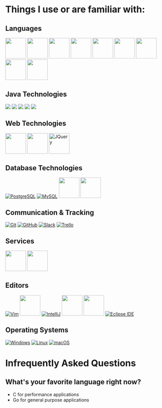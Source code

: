 # Things I use or are familiar with:

## Languages

<a href="https://golang.org/"><img src="https://user-images.githubusercontent.com/3468354/197044074-a2e38279-a988-4e46-8168-648dbd6bf5ef.png" style="height:64px"/></a>
<a href="https://en.cppreference.com/w/c"><img src="https://user-images.githubusercontent.com/3468354/197044343-97e26387-5ae0-485c-bc42-fb1afa0a3db8.png" style="height:64px"/></a>
<a href="https://www.java.com/en/"><img src="https://user-images.githubusercontent.com/3468354/197044466-96c31b09-9b52-4dea-99bd-70369a902175.png" style="height:64px"/></a>
<a href="https://docs.microsoft.com/en-us/dotnet/csharp/"><img src="https://user-images.githubusercontent.com/3468354/159173216-ab461c48-9708-41c5-800c-5be25668e500.png" style="height:64px"/></a>
<a href="https://www.w3schools.com/html/"><img src="https://user-images.githubusercontent.com/3468354/197044699-82a4ac8d-49a6-4f61-8cdb-40458fd516ca.png" style="height:64px"/></a>
<a href="https://www.w3schools.com/css/default.asp"><img src="https://user-images.githubusercontent.com/3468354/197044826-d8150ee8-3d22-459f-a047-a26607380197.png" style="height:64px"/></a>
<a href="https://en.wikipedia.org/wiki/JavaScript"><img src="https://user-images.githubusercontent.com/3468354/197045106-21a2a461-7691-4ab5-8ff2-f2f765627c31.png" style="height:64px"/></a>
<a href="https://www.typescriptlang.org/"><img src="https://user-images.githubusercontent.com/3468354/149840900-7199b7ae-a189-43c5-adcd-031bb57a7df3.png" style="height:64px"/></a>
<a href="https://www.assemblyscript.org/"><img src="https://user-images.githubusercontent.com/3468354/149842543-ed85d328-16da-4747-9b0c-6eaad26cf064.png" style="height:64px"/></a>


## Java Technologies
<a href="http://tomcat.apache.org/"><img src="https://user-images.githubusercontent.com/3468354/144680890-71cae22c-4aa7-4186-b743-6ae27ad7fd04.png"/></a>
<a href="https://spring.io/projects/spring-framework"><img src="https://user-images.githubusercontent.com/3468354/144680846-f1118eac-c19c-478e-87b8-c2368a807385.png"/></a>
<a href="https://gradle.com/"><img src="https://user-images.githubusercontent.com/3468354/144680789-078bdcc8-2e6b-4fa4-9c43-8018c3aa7f72.png"/></a>
<a href="https://maven.apache.org/"><img src="https://user-images.githubusercontent.com/3468354/144680577-94bf66cf-feb5-45e6-9aae-bb1eefadde5d.png"/></a>
<a href="http://hibernate.org/"><img src="https://user-images.githubusercontent.com/3468354/144680724-5b226f05-1ec3-4c47-98ff-2bfb24fc8950.png"/></a>

## Web Technologies
<a href="https://angular.io/"><img src="https://user-images.githubusercontent.com/3468354/149840767-fec692c9-31a8-4b64-912d-f993d58f469e.png" style="height:64px"/></a>
<a href="https://getbootstrap.com/"><img src="https://user-images.githubusercontent.com/3468354/143285136-3b7219d6-9b18-40fa-83be-f43fbc89fc38.png" style="height:64px"/></a>
<a href="https://jquery.com/"><img alt="JQuery" src="https://user-images.githubusercontent.com/3468354/197045536-58e7c142-2511-45a9-8fc4-94f586af2eea.png" style="height:64px"/></a>

## Database Technologies
<a href="https://www.postgresql.org/">![PostgreSQL](https://medieval.software/img/tech/tool/postgresql.png)</a>
<a href="https://www.mysql.com/">![MySQL](https://user-images.githubusercontent.com/3468354/136400274-50e589ad-cada-4c86-8f6d-13c0d99a83b1.png)</a>
<a href="https://www.mysql.com/products/workbench/"><img src="https://user-images.githubusercontent.com/3468354/149841600-ed4f05ef-0fac-40c4-aeef-c62b1c8bc059.png" style="height:64px"/></a>
<a href="https://docs.microsoft.com/en-us/sql/?view=sql-server-ver15"><img src="https://user-images.githubusercontent.com/3468354/159173264-7252ade6-9825-4bcb-a603-bb1eea2ac5c1.png" style="height:64px"/></a>

## Communication & Tracking
<a href="https://git-scm.com/">![Git](https://medieval.software/img/tech/tool/git.png)</a>
<a href="https://github.com/">![GitHub](https://user-images.githubusercontent.com/3468354/136399091-48138568-c3a2-4ca2-b904-b66443274366.png)</a>
<a href="https://slack.com/">![Slack](https://medieval.software/img/tech/tool/slack.png)</a>
<a href="https://trello.com/">![Trello](https://medieval.software/img/tech/web/trello.png)</a>

## Services
<a href="https://www.hetzner.com/"><img src="https://user-images.githubusercontent.com/3468354/142232895-bf3542af-74bd-41e0-a373-3847e8a7c14a.png" style="height:64px"/></a>
<a href="https://aws.amazon.com/"><img src="https://user-images.githubusercontent.com/3468354/142232085-084bd8a2-447a-48c2-a1e5-cf1c396bf9c2.png" style="height:64px"/></a>

## Editors
<a href="https://www.vim.org/">![Vim](https://medieval.software/img/tech/tool/vim.png)</a>
<a href="https://www.jetbrains.com/goland/"><img src="https://user-images.githubusercontent.com/3468354/149841950-37c6a5bd-c27f-43c3-9efa-2a4f0b0d5886.png" style="height:64px"/></a>
<a href="https://www.jetbrains.com/idea/">![IntelliJ](https://medieval.software/img/tech/tool/intellij.png)</a>
<a href="https://code.visualstudio.com/"><img src="https://user-images.githubusercontent.com/3468354/149842161-5cff6494-c0c7-4f6d-ba89-882be3869280.png" style="height:64px"/></a>
<a href="https://visualstudio.microsoft.com/"><img src="https://user-images.githubusercontent.com/3468354/159173406-ddc7fe0c-7356-4cbc-9877-eb7ce4f0c144.png" style="height:64px"/></a>
<a href="https://www.eclipse.org/ide/">![Eclipse IDE](https://user-images.githubusercontent.com/3468354/136399841-8889b8ad-43e3-4147-b603-201543971acd.png)</a>

## Operating Systems
<a href="https://www.microsoft.com/en-us/windows">![Windows](https://user-images.githubusercontent.com/3468354/136398706-d97f065d-4b97-453f-9808-bfa6e87eae16.png)</a>
<a href="https://en.wikipedia.org/wiki/Linux">![Linux](https://medieval.software/img/tech/os/linux.png)</a>
<a href="https://www.apple.com/macos">![macOS](https://user-images.githubusercontent.com/3468354/136398828-c003e78e-3a18-4eff-8f33-1bb7cb52b4cd.png)</a>

# Infrequently Asked Questions

## What's your favorite language right now?
- C for performance applications
- Go for general purpose applications 
